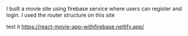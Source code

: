 I built a movie site using firebase service where users can register and login. I used the router structure on this site


test it 
https://react-movie-app-withfirebase.netlify.app/

